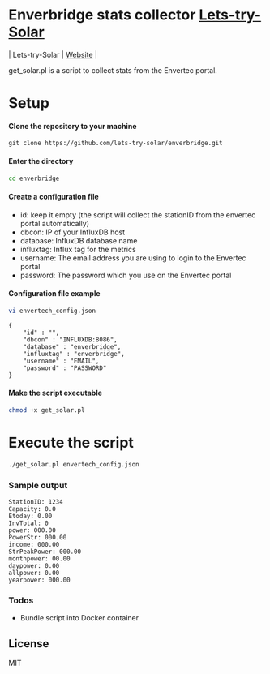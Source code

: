 # Enverbridge stats collector [Lets-try-Solar][Lts]

| Lets-try-Solar | [Website][Lts] |

get_solar.pl is a script to collect stats from the Envertec portal.

# Setup 

#### Clone the repository to your machine
```
git clone https://github.com/lets-try-solar/enverbridge.git
```
#### Enter the directory
```sh
cd enverbridge
```
#### Create a configuration file

  - id: keep it empty (the script will collect the stationID from the envertec portal automatically)
  - dbcon: IP of your InfluxDB host
  - database: InfluxDB database name
  - influxtag: Influx tag for the metrics
  - username: The email address you are using to login to the Envertec portal
  - password: The password which you use on the Envertec portal

#### Configuration file example

```sh
vi envertech_config.json
```
```
{
    "id" : "",
    "dbcon" : "INFLUXDB:8086",
    "database" : "enverbridge",
    "influxtag" : "enverbridge",
    "username" : "EMAIL",
    "password" : "PASSWORD"
}
```

#### Make the script executable

 ```sh
 chmod +x get_solar.pl
```

# Execute the script

```sh
./get_solar.pl envertech_config.json
```

### Sample output
```
StationID: 1234
Capacity: 0.0
Etoday: 0.00
InvTotal: 0
power: 000.00
PowerStr: 000.00
income: 000.00
StrPeakPower: 000.00
monthpower: 00.00
daypower: 0.00
allpower: 0.00
yearpower: 000.00
```

### Todos

 - Bundle script into Docker container

License
----

MIT

   [Lts]: <https://www.lets-try-solar.de>


